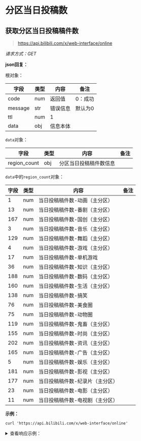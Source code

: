 # 分区当日投稿数

## 获取分区当日投稿稿件数

> https://api.bilibili.com/x/web-interface/online

*请求方式：GET*

**json回复：**

根对象：

| 字段    | 类型 | 内容     | 备注    |
| ------- | ---- | -------- | ------- |
| code    | num  | 返回值   | 0：成功 |
| message | str  | 错误信息 | 默认为0 |
| ttl     | num  | 1        |         |
| data    | obj  | 信息本体 |         |

`data`对象：

| 字段         | 类型 | 内容             | 备注 |
| ------------ | ---- | ---------------- | ---- |
| region_count | obj  | 分区当日投稿稿件数信息 |      |

`data`中的`region_count`对象：

| 字段 | 类型 | 内容                      | 备注 |
| ---- | ---- | ------------------------- | ---- |
| 1    | num  | 当日投稿稿件数-动画（主分区）   |      |
| 13   | num  | 当日投稿稿件数-番剧（主分区）   |      |
| 167  | num  | 当日投稿稿件数-国创（主分区）   |      |
| 3    | num  | 当日投稿稿件数-音乐（主分区）   |      |
| 129  | num  | 当日投稿稿件数-舞蹈（主分区）   |      |
| 4    | num  | 当日投稿稿件数-游戏（主分区）   |      |
| 17   | num  | 当日投稿稿件数-单机游戏         |      |
| 36   | num  | 当日投稿稿件数-知识（主分区）   |      |
| 188  | num  | 当日投稿稿件数-数码（主分区）   |      |
| 160  | num  | 当日投稿稿件数-生活（主分区）   |      |
| 138  | num  | 当日投稿稿件数-搞笑             |      |
| 76   | num  | 当日投稿稿件数-美食圈           |      |
| 75   | num  | 当日投稿稿件数-动物圈           |      |
| 119  | num  | 当日投稿稿件数-鬼畜（主分区）   |      |
| 155  | num  | 当日投稿稿件数-时尚（主分区）   |      |
| 202  | num  | 当日投稿稿件数-资讯（主分区）   |      |
| 165  | num  | 当日投稿稿件数-广告（主分区）   |      |
| 5    | num  | 当日投稿稿件数-娱乐（主分区）   |      |
| 181  | num  | 当日投稿稿件数-影视（主分区）   |      |
| 177  | num  | 当日投稿稿件数-纪录片（主分区） |      |
| 23   | num  | 当日投稿稿件数-电影（主分区）   |      |
| 11   | num  | 当日投稿稿件数-电视剧（主分区） |      |

**示例：**

```shell
curl 'https://api.bilibili.com/x/web-interface/online'
```

<details>
<summary>查看响应示例：</summary>

```json
{
    "code": 0,
    "message": "0",
    "ttl": 1,
    "data": {
        "region_count": {
            "1": 28,
            "11": 0,
            "119": 0,
            "129": 13,
            "13": 2,
            "138": 21,
            "155": 13,
            "160": 215,
            "165": 0,
            "167": 3,
            "17": 86,
            "177": 0,
            "181": 61,
            "188": 5,
            "202": 0,
            "23": 0,
            "3": 67,
            "36": 27,
            "4": 235,
            "5": 33,
            "75": 12,
            "76": 17
        }
    }
}
```

</details>
